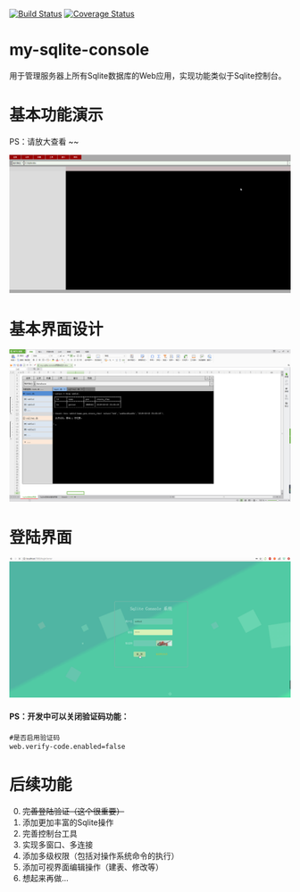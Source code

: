 [![Build Status](https://travis-ci.org/petterobam/my-sqlite-console.svg?branch=master)](https://travis-ci.org/petterobam/my-sqlite-console)
[![Coverage Status](https://coveralls.io/repos/github/petterobam/my-sqlite-console/badge.svg?branch=master)](https://coveralls.io/github/petterobam/my-sqlite-console?branch=master)

# my-sqlite-console
用于管理服务器上所有Sqlite数据库的Web应用，实现功能类似于Sqlite控制台。

# 基本功能演示
PS：请放大查看 ~~

![my-sqlite-console-show](doc/images/my-sqlite-console-show.gif)

# 基本界面设计
![my-sqlite-console-design](doc/images/my-sqlite-console-design.png)

# 登陆界面
![my-sqlite-console-login](doc/images/my-sqlite-console-login.gif)
#### PS：开发中可以关闭验证码功能：
```
#是否启用验证码
web.verify-code.enabled=false
```

# 后续功能
0. ~~完善登陆验证（这个很重要）~~
1. 添加更加丰富的Sqlite操作
2. 完善控制台工具
3. 实现多窗口、多连接
4. 添加多级权限（包括对操作系统命令的执行）
5. 添加可视界面编辑操作（建表、修改等）
6. 想起来再做...